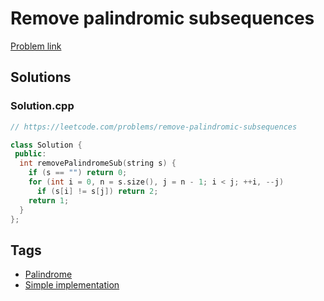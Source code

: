 # Remove palindromic subsequences

[Problem link](https://leetcode.com/problems/remove-palindromic-subsequences)

## Solutions


### Solution.cpp
```cpp
// https://leetcode.com/problems/remove-palindromic-subsequences

class Solution {
 public:
  int removePalindromeSub(string s) {
    if (s == "") return 0;
    for (int i = 0, n = s.size(), j = n - 1; i < j; ++i, --j)
      if (s[i] != s[j]) return 2;
    return 1;
  }
};
```
## Tags

* [Palindrome](/Collections/palindrome.md#palindrome)
* [Simple implementation](/Collections/simple-implementation.md#simple-implementation)
